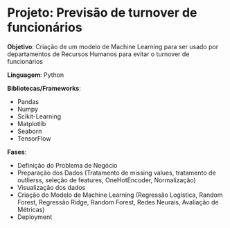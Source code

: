 # Projeto: Previsão de turnover de funcionários

**Objetivo**: Criação de um modelo de Machine Learning para ser usado por departamentos de Recursos Humanos para evitar o turnover de funcionários

**Linguagem**: Python

**Bibliotecas/Frameworks**: 

- Pandas
- Numpy
- Scikit-Learning
- Matplotlib
- Seaborn
- TensorFlow

**Fases**:

- Definição do Problema de Negócio
- Preparação dos Dados (Tratamento de missing values, tratamento de outlierss, seleção de features, OneHotEncoder, Normalização)
- Visualização dos dados
- Criação do Modelo de Machine Learning (Regressão Logística, Random Forest, Regressão Ridge, Random Forest, Redes Neurais, Avaliação de Métricas)
- Deployment

